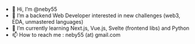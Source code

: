 - 👋 Hi, I’m @neby55
- 👀 I’m a backend Web Developer interested in new challenges (web3, EDA, unmastered languages)
- 🌱 I’m currently learning Next.js, Vue.js, Svelte (frontend libs) and Python
- 📫 How to reach me : neby55 (at) gmail.com

<!---
neby55/neby55 is a ✨ special ✨ repository because its `README.md` (this file) appears on your GitHub profile.
You can click the Preview link to take a look at your changes.
--->
